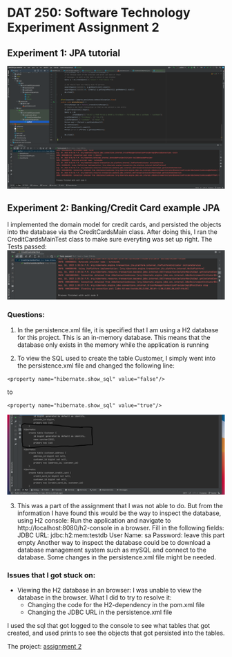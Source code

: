 # DAT 250: Software Technology Experiment Assignment 2


## Experiment 1: JPA tutorial
![running the tests in the tutorial](bilder/innlevering2/tutorial.png)


## Experiment 2: Banking/Credit Card example JPA 
I implemented the domain model for credit cards, and persisted the objects into the database via the CreditCardsMain class. After doing this, I ran the CreditCardsMainTest class to make sure everyting was set up right. The Tests passed:
![tests passed](bilder/innlevering2/test-results.png)

### Questions:
 1. In the persistence.xml file, it is specified that I am using a H2 database for this project. This is an in-memory database. This means that the database only exists in the memory while the application is running

 2.  To view the SQL used to create the table Customer, I simply went into the persistence.xml file and changed the following line:
```
<property name="hibernate.show_sql" value="false"/>
```
to 
```
<property name="hibernate.show_sql" value="true"/>
```
![SQL for Customer table](bilder/innlevering2/SQLcustomer.png)

 3.  This was a part of the assignment that I was not able to do. But from the information I have found this would be the way to inspect the database, using H2 console:
Run the application and navigate to http://localhost:8080/h2-console in a browser. Fill in the following fields:
JDBC URL: jdbc:h2:mem:testdb
User Name: sa
Password: leave this part empty
Another way to inspect the database could be to download a database management system such as mySQL and connect to the database.
Some changes in the persistence.xml file might be needed.  

### Issues that I got stuck on:
 - Viewing the H2 database in an browser: I was unable to view the database in the browser. What I did to try to resolve it:
     - Changing the code for the H2-dependency in the pom.xml file
     - Changing the JDBC URL in the persistence.xml file

I used the sql that got logged to the console to see what tables that got created, and used prints to see the objects that got persisted into the tables. 


The project:
[assignment 2](https://github.com/vercel97/dat250-jpa-tutorial.git)
